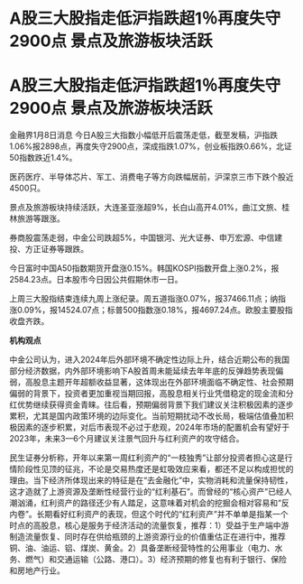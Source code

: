 # A股三大股指走低沪指跌超1％再度失守2900点 景点及旅游板块活跃

# A股三大股指走低沪指跌超1％再度失守2900点 景点及旅游板块活跃

金融界1月8日消息
今日A股三大指数小幅低开后震荡走低，截至发稿，沪指跌1.06%报2898点，再度失守2900点，深成指跌1.07%，创业板指跌0.66%，北证50指数跌近1.4%。

医药医疗、半导体芯片、军工、消费电子等方向跌幅居前，沪深京三市下跌个股近4500只。

景点及旅游板块持续活跃，大连圣亚涨超9%，长白山高开4.01%，曲江文旅、桂林旅游等跟涨。

券商股震荡走弱，中金公司跌超5%，中国银河、光大证券、申万宏源、中信建投、方正证券等跟跌。

今日富时中国A50指数期货开盘涨0.15%。韩国KOSPI指数开盘上涨0.2%，报2584.23点。日本股市今日因公共假期休市一日。

上周三大股指结束连续九周上涨纪录。周五道指涨0.07%，报37466.11点；纳指涨0.09%，报14524.07点；标普500指数涨0.18%，报4697.24点。欧股主要股指收盘齐跌。

**机构观点**

中金公司认为，进入2024年后外部环境不确定性边际上升，结合近期公布的我国部分经济数据，内外部环境影响下A股首周未能延续去年年底的反弹趋势表现偏弱，高股息主题开年超额收益显著，这体现出在外部环境面临不确定性、社会预期偏弱的背景下，投资者更加重视当期回报，高股息相关行业凭借稳定的现金流和分红优势继续获得资金青睐。往后看，预期偏弱背景下我们建议关注积极因素的逐步累积，尤其是国内政策环境的边际变化。当前短期扰动不改长局，极端估值叠加积极因素的逐步积累，对后市表现不必过于悲观，2024年市场的配置机会有望好于2023年，未来3—6个月建议关注景气回升与红利资产的攻守结合。

民生证券分析称，开年以来第一周红利资产的“一枝独秀”让部分投资者担心这是行情阶段性见顶的征兆，不论是交易热度还是虹吸效应来看，都还不足以构成担忧的理由。当下经济所体现出来的特征是在“去金融化”中，实物消耗和流量保持韧性，这才造就了上游资源及垄断性经营行业的“红利基石”。而曾经的“核心资产”已经人潮汹涌，红利资产的路径还少有人踏足，这意味着对机会的挖掘会相对容易和“反内卷”。长期看好红利资产的表现，但这个时代的“红利资产”并不单单是指某一个时点的高股息，核心是服务于经济活动的流量恢复，推荐：1）受益于生产端中游制造流量恢复、同时存在供给瓶颈的上游资源行业的价值重估正在进行中，推荐铜、油、油运、铝、煤炭、黄金。2）具备垄断经营特性的公用事业（电力、水务、燃气）和交通运输（公路、港口）。3）经济预期的修复也有利于银行、保险和房地产行业。

